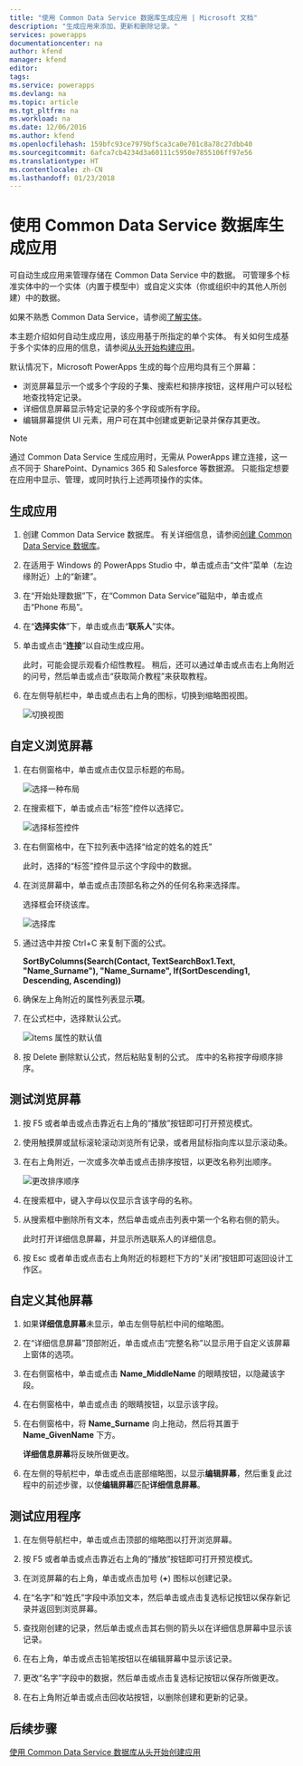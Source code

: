 ```yaml
---
title: "使用 Common Data Service 数据库生成应用 | Microsoft 文档"
description: "生成应用来添加、更新和删除记录。"
services: powerapps
documentationcenter: na
author: kfend
manager: kfend
editor: 
tags: 
ms.service: powerapps
ms.devlang: na
ms.topic: article
ms.tgt_pltfrm: na
ms.workload: na
ms.date: 12/06/2016
ms.author: kfend
ms.openlocfilehash: 159bfc93ce7979bf5ca3ca0e701c8a78c27dbb40
ms.sourcegitcommit: 6afca7cb4234d3a60111c5950e7855106ff97e56
ms.translationtype: HT
ms.contentlocale: zh-CN
ms.lasthandoff: 01/23/2018
---
```

# <a name="generate-an-app-by-using-a-common-data-service-database"></a>使用 Common Data Service 数据库生成应用
可自动生成应用来管理存储在 Common Data Service 中的数据。 可管理多个标准实体中的一个实体（内置于模型中）或自定义实体（你或组织中的其他人所创建）中的数据。

如果不熟悉 Common Data Service，请参阅[了解实体](data-platform-intro.md)。

本主题介绍如何自动生成应用，该应用基于所指定的单个实体。 有关如何生成基于多个实体的应用的信息，请参阅[从头开始构建应用](data-platform-create-app-scratch.md)。

默认情况下，Microsoft PowerApps 生成的每个应用均具有三个屏幕：

* 浏览屏幕显示一个或多个字段的子集、搜索栏和排序按钮，这样用户可以轻松地查找特定记录。
* 详细信息屏幕显示特定记录的多个字段或所有字段。
* 编辑屏幕提供 UI 元素，用户可在其中创建或更新记录并保存其更改。

> [!NOTE]
> 通过 Common Data Service 生成应用时，无需从 PowerApps 建立连接，这一点不同于 SharePoint、Dynamics 365 和 Salesforce 等数据源。 只能指定想要在应用中显示、管理，或同时执行上述两项操作的实体。

## <a name="generate-an-app"></a>生成应用
1. 创建 Common Data Service 数据库。 有关详细信息，请参阅[创建 Common Data Service 数据库](create-database.md)。

2. 在适用于 Windows 的 PowerApps Studio 中，单击或点击“文件”菜单（左边缘附近）上的“新建”。

3. 在“开始处理数据”下，在“Common Data Service”磁贴中，单击或点击“Phone 布局”。

4. 在“**选择实体**”下，单击或点击“**联系人**”实体。

5. 单击或点击“**连接**”以自动生成应用。

    此时，可能会提示观看介绍性教程。 稍后，还可以通过单击或点击右上角附近的问号，然后单击或点击“获取简介教程”来获取教程。

6. 在左侧导航栏中，单击或点击右上角的图标，切换到缩略图视图。

    ![切换视图](./media/data-platform-create-app/toggle-view.png)

## <a name="customize-the-browse-screen"></a>自定义浏览屏幕
1. 在右侧窗格中，单击或点击仅显示标题的布局。

    ![选择一种布局](./media/data-platform-create-app/choose-gallery-layout.png)

2. 在搜索框下，单击或点击“标签”控件以选择它。

    ![选择标签控件](./media/data-platform-create-app/select-textbox.png)

3. 在右侧窗格中，在下拉列表中选择“给定的姓名的姓氏”

    此时，选择的“标签”控件显示这个字段中的数据。

4. 在浏览屏幕中，单击或点击顶部名称之外的任何名称来选择库。

    选择框会环绕该库。

    ![选择库](./media/data-platform-create-app/select-gallery.png)

5. 通过选中并按 Ctrl+C 来复制下面的公式。

    **SortByColumns(Search(Contact, TextSearchBox1.Text, "Name_Surname"), "Name_Surname", If(SortDescending1, Descending, Ascending))**

6. 确保左上角附近的属性列表显示**项**。

7. 在公式栏中，选择默认公式。

    ![Items 属性的默认值](./media/data-platform-create-app/default-items.png)

8. 按 Delete 删除默认公式，然后粘贴复制的公式。 库中的名称按字母顺序排序。

## <a name="test-the-browse-screen"></a>测试浏览屏幕
1. 按 F5 或者单击或点击靠近右上角的“播放”按钮即可打开预览模式。

2. 使用触摸屏或鼠标滚轮滚动浏览所有记录，或者用鼠标指向库以显示滚动条。

3. 在右上角附近，一次或多次单击或点击排序按钮，以更改名称列出顺序。

    ![更改排序顺序](./media/data-platform-create-app/sort-button.png)

4. 在搜索框中，键入字母以仅显示含该字母的名称。

5. 从搜索框中删除所有文本，然后单击或点击列表中第一个名称右侧的箭头。

    此时打开详细信息屏幕，并显示所选联系人的详细信息。

6. 按 Esc 或者单击或点击右上角附近的标题栏下方的“关闭”按钮即可返回设计工作区。

## <a name="customize-the-other-screens"></a>自定义其他屏幕
1. 如果**详细信息屏幕**未显示，单击左侧导航栏中间的缩略图。

2. 在“详细信息屏幕”顶部附近，单击或点击“完整名称”以显示用于自定义该屏幕上窗体的选项。

3. 在右侧窗格中，单击或点击 **Name_MiddleName** 的眼睛按钮，以隐藏该字段。

4. 在右侧窗格中，单击或点击  的眼睛按钮，以显示该字段。

5. 在右侧窗格中，将 **Name_Surname** 向上拖动，然后将其置于 **Name_GivenName** 下方。

    **详细信息屏幕**将反映所做更改。

6. 在左侧的导航栏中，单击或点击底部缩略图，以显示**编辑屏幕**，然后重复此过程中的前述步骤，以使**编辑屏幕**匹配**详细信息屏幕**。

## <a name="test-the-app"></a>测试应用程序
1. 在左侧导航栏中，单击或点击顶部的缩略图以打开浏览屏幕。

2. 按 F5 或者单击或点击靠近右上角的“播放”按钮即可打开预览模式。

3. 在浏览屏幕的右上角，单击或点击加号 (**+**) 图标以创建记录。

4. 在“名字”和“姓氏”字段中添加文本，然后单击或点击复选标记按钮以保存新记录并返回到浏览屏幕。

5. 查找刚创建的记录，然后单击或点击其右侧的箭头以在详细信息屏幕中显示该记录。

6. 在右上角，单击或点击铅笔按钮以在编辑屏幕中显示该记录。

7. 更改“名字”字段中的数据，然后单击或点击复选标记按钮以保存所做更改。

8. 在右上角附近单击或点击回收站按钮，以删除创建和更新的记录。

## <a name="next-steps"></a>后续步骤
[使用 Common Data Service 数据库从头开始创建应用](data-platform-create-app-scratch.md)
